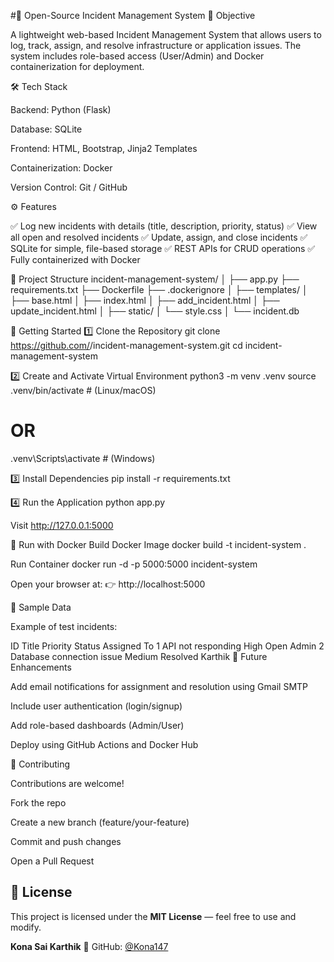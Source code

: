 #🧭 Open-Source Incident Management System
🎯 Objective

A lightweight web-based Incident Management System that allows users to log, track, assign, and resolve infrastructure or application issues. The system includes role-based access (User/Admin) and Docker containerization for deployment.

🛠️ Tech Stack

Backend: Python (Flask)

Database: SQLite

Frontend: HTML, Bootstrap, Jinja2 Templates

Containerization: Docker

Version Control: Git / GitHub

⚙️ Features

✅ Log new incidents with details (title, description, priority, status)
✅ View all open and resolved incidents
✅ Update, assign, and close incidents
✅ SQLite for simple, file-based storage
✅ REST APIs for CRUD operations
✅ Fully containerized with Docker

🧩 Project Structure
incident-management-system/
│
├── app.py
├── requirements.txt
├── Dockerfile
├── .dockerignore
│
├── templates/
│   ├── base.html
│   ├── index.html
│   ├── add_incident.html
│   ├── update_incident.html
│
├── static/
│   └── style.css
│
└── incident.db

🚀 Getting Started
1️⃣ Clone the Repository
git clone https://github.com/<your-username>/incident-management-system.git
cd incident-management-system

2️⃣ Create and Activate Virtual Environment
python3 -m venv .venv
source .venv/bin/activate    # (Linux/macOS)
# OR
.venv\Scripts\activate       # (Windows)

3️⃣ Install Dependencies
pip install -r requirements.txt

4️⃣ Run the Application
python app.py


Visit http://127.0.0.1:5000

🐳 Run with Docker
Build Docker Image
docker build -t incident-system .

Run Container
docker run -d -p 5000:5000 incident-system


Open your browser at:
👉 http://localhost:5000

💾 Sample Data

Example of test incidents:

ID	Title	Priority	Status	Assigned To
1	API not responding	High	Open	Admin
2	Database connection issue	Medium	Resolved	Karthik
🚧 Future Enhancements

Add email notifications for assignment and resolution using Gmail SMTP

Include user authentication (login/signup)

Add role-based dashboards (Admin/User)

Deploy using GitHub Actions and Docker Hub

🤝 Contributing

Contributions are welcome!

Fork the repo

Create a new branch (feature/your-feature)

Commit and push changes

Open a Pull Request


## 📜 License

This project is licensed under the **MIT License** — feel free to use and modify.

**Kona Sai Karthik**
💼 GitHub: [@Kona147](https://github.com/Kona147)
